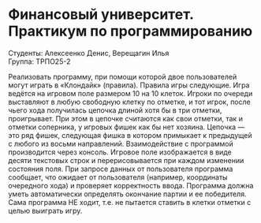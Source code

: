 <h1>Финансовый университет. Практикум по программированию</h1>
Студенты: Алексеенко Денис, Верещагин Илья<br>
Группа: ТРПО25-2<br>

Реализовать программу, при помощи которой двое пользователей могут играть в «Клондайк» (правила). Правила игры следующие. Игра ведётся на игровом поле размером 10 на 10 клеток. Игроки по очереди выставляют в любую свободную клетку по отметке, и тот игрок, после чьего хода получилась цепочка длиной хотя бы в три отметки, проигрывает. При этом в цепочке считаются как свои отметки, так и отметки соперника, у игровых фишек как бы нет хозяина. Цепочка — это ряд фишек, следующая фишка в котором примыкает к предыдущей с любого из восьми направлений. Взаимодействие с программой производится через консоль. Игровое поле изображается в виде десяти текстовых строк и перерисовывается при каждом изменении состояния поля. При запросе данных от пользователя программа сообщает, что ожидает от пользователя (например, координаты очередного хода) и проверяет корректность ввода. Программа должна уметь автоматически определять окончание партии и ее победителя. Сама программа НЕ ходит, т.е. не пытается ставить в клетки отметки с целью выиграть игру.
